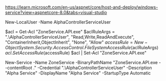 https://learn.microsoft.com/en-us/aspnet/core/host-and-deploy/windows-service?view=aspnetcore-8.0&tabs=visual-studio

New-LocalUser -Name AlphaControllerServiceUser

$acl = Get-Acl "ZoneService.API.exe"
$aclRuleArgs = ".\AlphaControllerServiceUser", "Read,Write,ReadAndExecute", "ContainerInherit,ObjectInherit", "None", "Allow"
$accessRule = New-Object System.Security.AccessControl.FileSystemAccessRule($aclRuleArgs)
$acl.SetAccessRule($accessRule)
$acl | Set-Acl "ZoneService.API.exe"

New-Service -Name ZoneService -BinaryPathName "ZoneService.API.exe --contentRoot ." -Credential ".\AlphaControllerServiceUser" -Description "Alpha Service" -DisplayName "Alpha Service" -StartupType Automatic